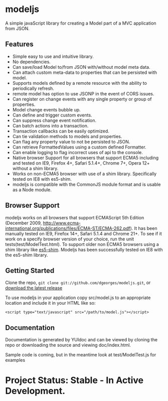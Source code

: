 modeljs
=======

A simple javaScript library for creating a Model part of a MVC application from JSON.

Features
--------------------
  - Simple easy to use and intuitive library.
  - No dependencies.
  - Can save/load Model to/from JSON with/without model meta data.
  - Can attach custom meta-data to properties that can be persisted with model.
  - Supports models defined by a remote resource with the ability to periodically refresh.
  - remote model has option to use JSONP in the event of CORS issues.
  - Can register on change events with any single property or group of properties.
  - Model change events bubble up.
  - Can define and trigger custom events.
  - Can suppress change event notification.
  - Can batch actions into a transaction.
  - Transaction callbacks can be easily optimized.
  - Can tie validation methods to models and properties.
  - Can flag any property value to not be persisted to JSON.
  - Can retrieve FormattedValues using a custom defined Formatter.
  - Can enable logging to flag incorrect uses of api to the console.
  - Native browser Support for all browsers that support ECMA5 including and tested on IE9, Firefox 4+, Safari 5.1.4+, Chrome 7+, Opera 12+ without a shim library.
  - Works on non-ECMA5 browser with use of a shim library. Specifically tested on IE8 with es5-shim.
  - modeljs is compatible with the CommonJS module format and is usable as a Node module.



Browser Support
---------------
modeljs works on all browsers that support ECMAScript 5th Edition (December 2009, http://www.ecma-international.org/publications/files/ECMA-ST/ECMA-262.pdf).  It has been manually tested on IE9, Firefox 14+, Safari 5.1.4 and Chrome 21+. To see if it work on a specify browser version of your choice, run the unit tests(test/ModelTest.html). To support older non ECMA5 browsers using a shim library like [es5-shim](https://github.com/kriskowal/es5-shim). Modeljs has been successfully tested on IE8 with the es5-shim library.

Getting Started
------------------
Clone the repo, `git clone git://github.com/dgeorges/modeljs.git`, or [download the latest release](https://github.com/dgeorges/modeljs/zipball/master)

To use modeljs in your application copy src/model.js to an appropriate location and include it in your HTML like so:

    <script type="text/javascript" src="/path/to/model.js"></script>

Documentation
------------------
Documentation is generated by YUIdoc and can be viewed by cloning the repo or downloading the source and viewing doc/index.html.

Sample code is coming, but in the meantime look at test/ModelTest.js for examples

Project Status: Stable - In Active Development.
====
